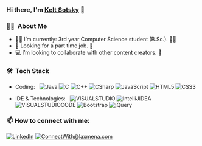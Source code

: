 ### Hi there, I'm [Kelt Sotsky](https://github.com/kelysot) 👋

### 👩‍💼 &nbsp;About Me ###
- 👩‍🎓 I’m currently: 3rd year Computer Science student (B.Sc.). 👩‍💻
- 🏢 Looking for a part time job. 💼
- 💻 I’m looking to collaborate with other content creators. 👫

### 🛠 &nbsp;Tech Stack ###
- Coding: &nbsp;
  ![Java](https://img.shields.io/badge/-Java-333333?style=flat&logo=Java)
  ![C](https://img.shields.io/badge/-C-333333?style=flat&logo=C)
  ![C++](https://img.shields.io/badge/-C++-333333?style=flat&logo=C++)
  ![CSharp](https://img.shields.io/badge/-C%23-333333?style=flat&logo=c-sharp&logoColor=6d4a80)
  ![JavaScript](https://img.shields.io/badge/-JavaScript-333333?style=flat&logo=javascript)
  ![HTML5](https://img.shields.io/badge/-HTML5-333333?style=flat-square&logo=html5)
  ![CSS3](https://img.shields.io/badge/-CSS3-333333?style=flat-square&logo=css3)


- IDE & Technologies: &nbsp;
  ![VISUALSTUDIO](https://img.shields.io/badge/-VISUALSTUDIO-333333?style=flat&logo=visualstudio)
  ![IntelliJIDEA](https://img.shields.io/badge/-IntelliJIDEA-333333?style=flat&logo=IntelliJIDEA)
  ![VISUALSTUDIOCODE](https://img.shields.io/badge/-VISUALSTUDIOCODE-333333?style=flat&logo=VISUALSTUDIOCODE)
  ![Bootstrap](https://img.shields.io/badge/-Bootstrap-333333?style=flat&logo=bootstrap&logoColor=563D7C)
  ![jQuery](https://img.shields.io/badge/-jQuery-333333?style=flat&logo=jquery&logoColor=1a73e8)



### 📫 How to connect with me: ###

<a href="https://www.linkedin.com/in/kely-sotsky-95b7b5202/">![LinkedIn](https://img.shields.io/badge/LinkedIn-0077B5?style=for-the-badge&logo=linkedin&logoColor=white)</a> <a href="mailto:Kelysot@gmail.com">![ConnectWith@laxmena.com](https://img.shields.io/badge/Gmail-D14836?style=for-the-badge&logo=gmail&logoColor=white)</a> 

